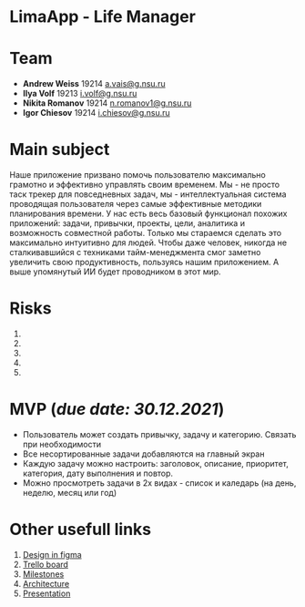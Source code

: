 # LimaApp - Life Manager

# Team

- **Andrew Weiss** 19214 <a.vais@g.nsu.ru>
- **Ilya Volf** 19213 <i.volf@g.nsu.ru>
- **Nikita Romanov** 19214 <n.romanov1@g.nsu.ru>
- **Igor Chiesov** 19214 <i.chiesov@g.nsu.ru>

# Main subject

Наше приложение призвано помочь пользователю максимально грамотно и эффективно управлять своим временем. Мы - не просто таск трекер для повседневных задач, мы - интеллектуальная система проводящая пользователя через самые эффективные методики планирования времени. У нас есть весь базовый функционал похожих приложений: задачи, привычки, проекты, цели, аналитика и возможность совместной работы. Только мы стараемся сделать это максимально интуитивно для людей. Чтобы даже человек, никогда не сталкивавшийся с техниками тайм-менеджмента смог заметно увеличить свою продуктивность, пользуясь нашим приложением. А выше упомянутый ИИ будет проводником в этот мир.

# Risks

<ol>
    <li></li>
    <li></li>
    <li></li>
    <li></li>
    <li></li>
</ol>

# MVP (_due date: 30.12.2021_)

- Пользователь может создать привычку, задачу и категорию. Связать при необходимости
- Все несортированные задачи добавляются на главный экран
- Каждую задачу можно настроить: заголовок, описание, приоритет, категория, дату выполнения и повтор.
- Можно просмотреть задачи в 2х видах - список и каледарь (на день, неделю, месяц или год)

# Other usefull links

1. [Design in figma](https://www.figma.com/file/0Z7BmaQy8rl5xGbKXvzAMT/Lima:-Life-manager?node-id=0%3A1)
2. [Trello board](https://trello.com/b/KMLbj2KN/lima-app)
3. [Milestones](./Docs/milestones.md)
4. [Architecture](./Docs/achitecture.md)
5. [Presentation](./Docs/presentation.pdf)
